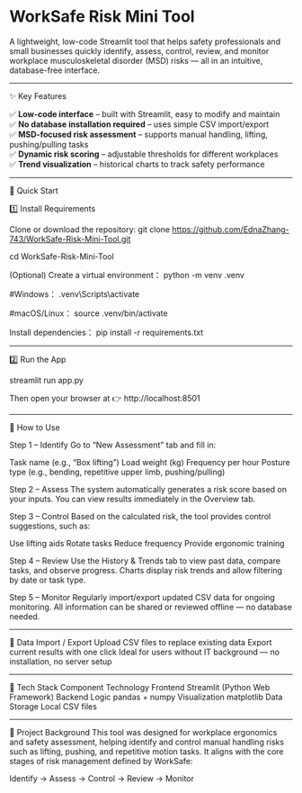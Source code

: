 # WorkSafe Risk Mini Tool #

A lightweight, low-code Streamlit tool that helps safety professionals and small businesses quickly identify, assess, control, review, and monitor workplace musculoskeletal disorder (MSD) risks — all in an intuitive, database-free interface.

---

✨ Key Features

✅ **Low-code interface** – built with Streamlit, easy to modify and maintain  
✅ **No database installation required** – uses simple CSV import/export  
✅ **MSD-focused risk assessment** – supports manual handling, lifting, pushing/pulling tasks  
✅ **Dynamic risk scoring** – adjustable thresholds for different workplaces  
✅ **Trend visualization** – historical charts to track safety performance  

---

🚀 Quick Start

1️⃣ Install Requirements

Clone or download the repository:
git clone https://github.com/EdnaZhang-743/WorkSafe-Risk-Mini-Tool.git

cd WorkSafe-Risk-Mini-Tool

(Optional) Create a virtual environment：
python -m venv .venv

#Windows：
.venv\Scripts\activate

#macOS/Linux：
source .venv/bin/activate

Install dependencies：
pip install -r requirements.txt

---

2️⃣ Run the App

streamlit run app.py

Then open your browser at 👉 http://localhost:8501

---

🧭 How to Use

Step 1 – Identify
Go to “New Assessment” tab and fill in:

Task name (e.g., “Box lifting”)
Load weight (kg)
Frequency per hour
Posture type (e.g., bending, repetitive upper limb, pushing/pulling)

Step 2 – Assess
The system automatically generates a risk score based on your inputs.
You can view results immediately in the Overview tab.

Step 3 – Control
Based on the calculated risk, the tool provides control suggestions, such as:

Use lifting aids
Rotate tasks
Reduce frequency
Provide ergonomic training

Step 4 – Review
Use the History & Trends tab to view past data, compare tasks, and observe progress.
Charts display risk trends and allow filtering by date or task type.

Step 5 – Monitor
Regularly import/export updated CSV data for ongoing monitoring.
All information can be shared or reviewed offline — no database needed.

---

💾 Data Import / Export
Upload CSV files to replace existing data
Export current results with one click
Ideal for users without IT background — no installation, no server setup

---

🧩 Tech Stack
Component	Technology
Frontend	Streamlit (Python Web Framework)
Backend Logic	pandas + numpy
Visualization	matplotlib
Data Storage	Local CSV files

---

🧠 Project Background
This tool was designed for workplace ergonomics and safety assessment, helping identify and control manual handling risks such as lifting, pushing, and repetitive motion tasks.
It aligns with the core stages of risk management defined by WorkSafe:

Identify → Assess → Control → Review → Monitor

